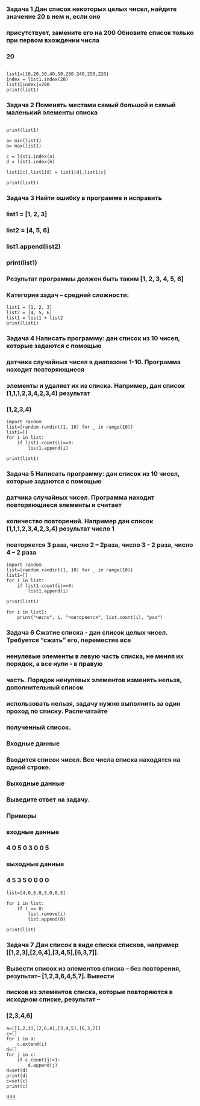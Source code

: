 ### Задача 1 Дан список некоторых целых чисел, найдите значение 20 в нем и, если оно
### присутствует, замените его на 200 Обновите список только при первом вхождении числа
### 20

```

list1=[10,20,30,40,50,200,240,250,220]
index = list1.index(20)
list1[index]=200
print(list1)

```

### Задача 2 Поменять местами самый большой и самый маленький элементы списка

```

print(list1)

a= min(list1)
b= max(list1)

c = list1.index(a)
d = list1.index(b)

list1[c],list1[d] = list1[d],list1[c]

print(list1)

```
### Задача 3 Найти ошибку в программе и исправить

### list1 = [1, 2, 3]
### list2 = [4, 5, 6]
### list1.append(list2)
### print(list1)
### Результат программы должен быть таким [1, 2, 3, 4, 5, 6]
### Категория задач – средней сложности:

```
list1 = [1, 2, 3]
list2 = [4, 5, 6]
list1 = list1 + list2
print(list1)

```

### Задача 4 Написать программу: дан список из 10 чисел, которые задаются с помощью
### датчика случайных чисел в диапазоне 1-10. Программа находит повторяющиеся
### элементы и удаляет их из списка. Например, дан список (1,1,1,2,3,4,2,3,4) результат
### (1,2,3,4)

```
import random
list=[random.randint(1, 10) for _ in range(10)]
list1=[]
for i in list:
    if list1.count(i)==0:
        list1.append(i)

print(list1)

```

### Задача 5 Написать программу: дан список из 10 чисел, которые задаются с помощью
### датчика случайных чисел. Программа находит повторяющиеся элементы и считает
### количество повторений. Например дан список (1,1,1,2,3,4,2,3,4) результат число 1
### повторяется 3 раза, число 2 – 2раза, число 3 - 2 раза, число 4 – 2 раза

```
import random
list=[random.randint(1, 10) for _ in range(10)]
list1=[]
for i in list:
    if list1.count(i)==0:
        list1.append(i)

print(list1)

for i in list1:
    print("число", i, "повторяется", list.count(i), "раз")

```

### Задача 6 Сжатие списка - дан список целых чисел. Требуется “сжать” его, переместив все
### ненулевые элементы в левую часть списка, не меняя их порядок, а все нули - в правую
### часть. Порядок ненулевых элементов изменять нельзя, дополнительный список
### использовать нельзя, задачу нужно выполнить за один проход по списку. Распечатайте
### полученный список.
### Входные данные
### Вводится список чисел. Все числа списка находятся на одной строке.
### Выходные данные
### Выведите ответ на задачу.
### Примеры
### входные данные
### 4 0 5 0 3 0 0 5
### выходные данные
### 4 5 3 5 0 0 0 0

```
list=[4,0,5,0,3,0,0,5]

for i in list:
    if i == 0:
        list.remove(i)
        list.append(0)

print(list)

```

### Задача 7 Дан список в виде списка списков, например [[1,2,3],[2,6,4],[3,4,5],[6,3,7]].
### Вывести список из элементов списка – без повторения, результат– [1,2,3,6,4,5,7]. Вывести
### писков из элементов списка, которые повторяются в исходном списке, результат –
###  [2,3,4,6]

```
a=[[1,2,3],[2,6,4],[3,4,5],[6,3,7]]
c=[]
for i in a:
    c.extend(i)
d=[]
for j in c:
    if c.count(j)>1:
        d.append(j)
d=set(d)
print(d)
c=set(c)
print(c)

```

!!!!!!